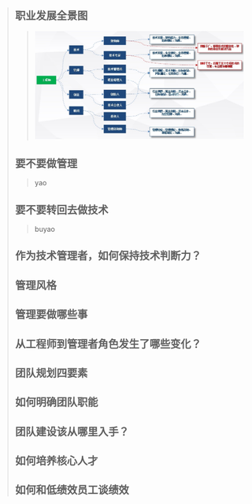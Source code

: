 > ## 职业发展全景图
>> ![全景图](https://github.com/brianxj/brian-management/blob/master/picture/%E5%85%A8%E6%99%AF%E5%9B%BE.jpg "职业发展全景图")
> ## 要不要做管理
>> yao
> ## 要不要转回去做技术
>> buyao
> ## 作为技术管理者，如何保持技术判断力？
> ## 管理风格
> ## 管理要做哪些事
> ## 从工程师到管理者角色发生了哪些变化？
> ## 团队规划四要素
> ## 如何明确团队职能
> ## 团队建设该从哪里入手？
> ## 如何培养核心人才
> ## 如何和低绩效员工谈绩效
> ## 
> ## 
